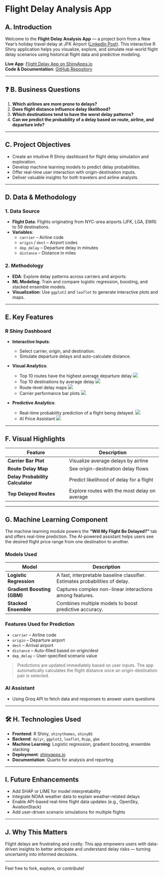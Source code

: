 # Flight Delay Analysis App

## A. Introduction

Welcome to the **Flight Delay Analysis App** — a project born from a New Year’s holiday travel delay at JFK Airport ([LinkedIn Post](https://www.linkedin.com/posts/minh-phan-0409_it-is-the-new-years-holiday-one-of-the-activity-7280805963832410112-8Cs3?utm_source=share&utm_medium=member_desktop)). This interactive R Shiny application helps you visualize, explore, and simulate real-world flight delay scenarios using historical flight data and predictive modeling.

 **Live App**: [Flight Delay App on ShinyApps.io](http://jj1tt9minh0phan.shinyapps.io/FlightDelayApp)  
 **Code & Documentation**: [GitHub Repository](https://github.com/MinhPhanBabsonMSBA/Flight-Delay-Stat-Analysis-App)

---

## ❓ B. Business Questions

1. **Which airlines are more prone to delays?**  
2. **Does flight distance influence delay likelihood?**  
3. **Which destinations tend to have the worst delay patterns?**  
4. **Can we predict the probability of a delay based on route, airline, and departure info?**

---

##  C. Project Objectives

- Create an intuitive R Shiny dashboard for flight delay simulation and exploration.
- Develop machine learning models to predict delay probabilities.
- Offer real-time user interaction with origin-destination inputs.
- Deliver valuable insights for both travelers and airline analysts.

---

## D. Data & Methodology

### 1. Data Source
- **Flight Data**: Flights originating from NYC-area airports (JFK, LGA, EWR) to 59 destinations.
- **Variables**:
  - `carrier` – Airline code  
  - `origin` / `dest` – Airport codes  
  - `dep_delay` – Departure delay in minutes  
  - `distance` – Distance in miles  

### 2.  Methodology
- **EDA**: Explore delay patterns across carriers and airports.
- **ML Modeling**: Train and compare logistic regression, boosting, and stacked ensemble models.
- **Visualization**: Use `ggplot2` and `leaflet` to generate interactive plots and maps.

---

##  E. Key Features



###  R Shiny Dashboard

- **Interactive Inputs**:
  - Select carrier, origin, and destination.
  - Simulate departure delays and auto-calculate distance.

  
- **Visual Analytics**:
  - Top 10 routes have the highest average departure delay 
    ![](https://github.com/MinhPhanBabsonMSBA/Flight-Delay-Stat-Analysis-App/blob/main/flight%20delay%203.png)
  - Top 10 destinations by average delay
   ![](https://github.com/MinhPhanBabsonMSBA/Flight-Delay-Stat-Analysis-App/blob/main/flight%20delay%202.png)
  - Route-level delay maps
    ![](https://github.com/MinhPhanBabsonMSBA/Flight-Delay-Stat-Analysis-App/blob/main/flight%20delay%204.png)
  - Carrier performance bar plots
  ![](https://github.com/MinhPhanBabsonMSBA/Flight-Delay-Stat-Analysis-App/blob/main/flight%20delay%201.png)
- **Predictive Analytics**:
  - Real-time probability prediction of a flight being delayed.
   ![](https://github.com/MinhPhanBabsonMSBA/Flight-Delay-Stat-Analysis-App/blob/main/flight%20delay%205.png)
  - AI Price Assistant
  ![](https://github.com/MinhPhanBabsonMSBA/Flight-Delay-Stat-Analysis-App/blob/main/flight%20delay%206.png)


---

## F. Visual Highlights

| Feature | Description |
|--------|-------------|
|  **Carrier Bar Plot** | Visualize average delays by airline |
|  **Route Delay Map** | See origin-destination delay flows |
|  **Delay Probability Calculator** | Predict likelihood of delay for a flight |
|  **Top Delayed Routes** | Explore routes with the most delay on average |

---

##  G. Machine Learning Component

The machine learning module powers the **“Will My Flight Be Delayed?”** tab and offers real-time prediction.
The AI-powered assistant helps users see the desired flight price range from one destination to another.

### Models Used

| Model                | Description                                                                 |
|---------------------|-----------------------------------------------------------------------------|
| **Logistic Regression** | A fast, interpretable baseline classifier. Estimates probabilities of delay. |
| **Gradient Boosting (GBM)** | Captures complex non-linear interactions among features.                 |
| **Stacked Ensemble**     | Combines multiple models to boost predictive accuracy.                     |



###  Features Used for Prediction
- `carrier` – Airline code  
- `origin` – Departure airport  
- `dest` – Arrival airport  
- `distance` – Auto-filled based on origin/dest  
- `dep_delay` – User-specified scenario value  

> Predictions are updated immediately based on user inputs. The app automatically calculates the flight distance once an origin-destination pair is selected.


### AI Assistant 
- Using Groq API to fetch data and responses to answer users questions


---

## 🛠️ H. Technologies Used

- **Frontend**: R Shiny, `shinythemes`, `shinyBS`
- **Backend**: `dplyr`, `ggplot2`, `leaflet`, `Rcpp`, `gbm`
- **Machine Learning**: Logistic regression, gradient boosting, ensemble stacking
- **Deployment**: [shinyapps.io](http://jj1tt9minh0phan.shinyapps.io/FlightDelayApp)
- **Documentation**: Quarto for analysis and reporting

---

##  I. Future Enhancements

-  Add SHAP or LIME for model interpretability  
-  Integrate NOAA weather data to explain weather-related delays  
-  Enable API-based real-time flight data updates (e.g., OpenSky, AviationStack)  
-  Add user-driven scenario simulations for multiple flights  

---

## J. Why This Matters

Flight delays are frustrating and costly. This app empowers users with data-driven insights to better anticipate and understand delay risks — turning uncertainty into informed decisions.

---

Feel free to fork, explore, or contribute!
